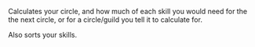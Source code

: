 Calculates your circle, and how much of each skill you would need for the the next circle, or for a circle/guild you tell it to calculate for.

Also sorts your skills.
